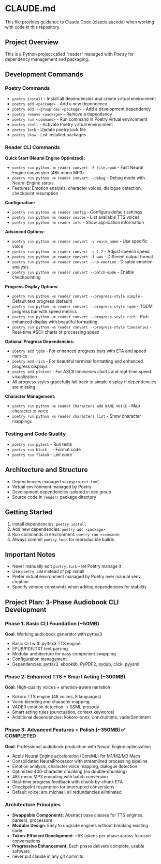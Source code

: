 # CLAUDE.md

This file provides guidance to Claude Code (claude.ai/code) when working with code in this repository.

## Project Overview

This is a Python project called "reader" managed with Poetry for dependency management and packaging.

## Development Commands

### Poetry Commands
- `poetry install` - Install all dependencies and create virtual environment
- `poetry add <package>` - Add a new dependency
- `poetry add --group dev <package>` - Add a development dependency
- `poetry remove <package>` - Remove a dependency
- `poetry run <command>` - Run command in Poetry virtual environment
- `poetry shell` - Activate Poetry virtual environment
- `poetry lock` - Update poetry.lock file
- `poetry show` - List installed packages

### Reader CLI Commands

**Quick Start (Neural Engine Optimized):**
- `poetry run python -m reader convert -F file.epub` - Fast Neural Engine conversion (48k mono MP3)
- `poetry run python -m reader convert --debug` - Debug mode with Neural Engine status
- Features: Emotion analysis, character voices, dialogue detection, checkpoint resumption

**Configuration:**
- `poetry run python -m reader config` - Configure default settings  
- `poetry run python -m reader voices` - List available TTS voices
- `poetry run python -m reader info` - Show application information

**Advanced Options:**
- `poetry run python -m reader convert -v voice_name` - Use specific voice
- `poetry run python -m reader convert -s 1.2` - Adjust speech speed  
- `poetry run python -m reader convert -f wav` - Different output format
- `poetry run python -m reader convert --no-emotion` - Disable emotion analysis
- `poetry run python -m reader convert --batch-mode` - Enable checkpointing

**Progress Display Options:**
- `poetry run python -m reader convert --progress-style simple` - Default text progress (default)
- `poetry run python -m reader convert --progress-style tqdm` - TQDM progress bar with speed metrics
- `poetry run python -m reader convert --progress-style rich` - Rich enhanced display with beautiful formatting  
- `poetry run python -m reader convert --progress-style timeseries` - Real-time ASCII charts of processing speed

**Optional Progress Dependencies:**
- `poetry add tqdm` - For enhanced progress bars with ETA and speed metrics
- `poetry add rich` - For beautiful terminal formatting and enhanced progress displays
- `poetry add plotext` - For ASCII timeseries charts and real-time speed visualization
- All progress styles gracefully fall back to simple display if dependencies are missing

**Character Management:**
- `poetry run python -m reader characters add NAME VOICE` - Map character to voice
- `poetry run python -m reader characters list` - Show character mappings

### Testing and Code Quality
- `poetry run pytest` - Run tests
- `poetry run black .` - Format code
- `poetry run flake8` - Lint code

## Architecture and Structure

- Dependencies managed via `pyproject.toml`
- Virtual environment managed by Poetry
- Development dependencies isolated in dev group
- Source code in `reader/` package directory

## Getting Started

1. Install dependencies: `poetry install`
2. Add new dependencies: `poetry add <package>`
3. Run commands in environment: `poetry run <command>`
4. Always commit `poetry.lock` for reproducible builds

## Important Notes

- Never manually edit `poetry.lock` - let Poetry manage it
- Use `poetry add` instead of pip install
- Prefer virtual environment managed by Poetry over manual venv creation
- Specify version constraints when adding dependencies for stability

## Project Plan: 3-Phase Audiobook CLI Development

### Phase 1: Basic CLI Foundation (~50MB)
**Goal**: Working audiobook generator with pyttsx3
- Basic CLI with pyttsx3 TTS engine
- EPUB/PDF/TXT text parsing
- Modular architecture for easy component swapping
- Configuration management
- Dependencies: pyttsx3, ebooklib, PyPDF2, pydub, click, pyyaml

### Phase 2: Enhanced TTS + Smart Acting (~300MB)
**Goal**: High-quality voices + emotion-aware narration
- Kokoro TTS engine (48 voices, 8 languages)
- Voice blending and character mapping
- VADER emotion detection → SSML prosody
- Smart acting rules (punctuation, context keywords)
- Additional dependencies: kokoro-onnx, onnxruntime, vaderSentiment

### Phase 3: Advanced Features + Polish (~350MB) ✅ COMPLETED
**Goal**: Professional audiobook production with Neural Engine optimization
- Apple Neural Engine acceleration (CoreML) for M1/M2/M3 Macs
- Consolidated NeuralProcessor with streamlined processing pipeline
- Emotion analysis, character voice mapping, dialogue detection
- Optimized 400-character chunking (no double-chunking)
- 48k mono MP3 encoding with batch conversion
- Real-time progress feedback with chunk-by-chunk ETA
- Checkpoint resumption for interrupted conversions
- Default voice: am_michael, all redundancies eliminated

### Architecture Principles
- **Swappable Components**: Abstract base classes for TTS engines, parsers, processors
- **Modular Design**: Easy to upgrade engines without breaking existing code
- **Token-Efficient Development**: ~5K tokens per phase across focused conversations
- **Progressive Enhancement**: Each phase delivers complete, usable software
- never put claude in any git commits